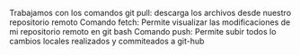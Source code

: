 Trabajamos con los comandos git pull:
descarga los archivos desde nuestro repositorio remoto
Comando fetch: 
Permite visualizar las modificaciones de mi repositorio remoto en git bash
Comando push:
Permite subir todos lo cambios locales realizados y commiteados a git-hub